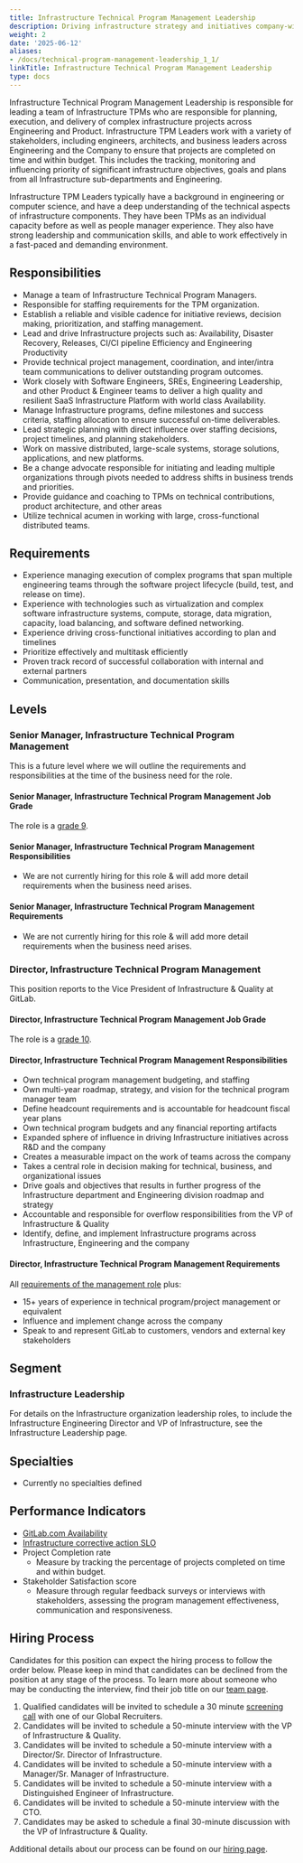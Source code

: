 ```yaml
---
title: Infrastructure Technical Program Management Leadership
description: Driving infrastructure strategy and initiatives company-wide
weight: 2
date: '2025-06-12'
aliases:
- /docs/technical-program-management-leadership_1_1/
linkTitle: Infrastructure Technical Program Management Leadership
type: docs
---
```


Infrastructure Technical Program Management Leadership is responsible for leading a team of Infrastructure TPMs who are responsible for planning, execution, and delivery of complex infrastructure projects across Engineering and Product. Infrastructure TPM Leaders work with a variety of stakeholders, including engineers, architects, and business leaders across Engineering and the Company to ensure that projects are completed on time and within budget. This includes the tracking, monitoring and influencing priority of significant infrastructure objectives, goals and plans from all Infrastructure sub-departments and Engineering.

Infrastructure TPM Leaders typically have a background in engineering or computer science, and have a deep understanding of the technical aspects of infrastructure components. They have been TPMs as an individual capacity before as well as people manager experience. They also have strong leadership and communication skills, and able to work effectively in a fast-paced and demanding environment.

## Responsibilities

- Manage a team of Infrastructure Technical Program Managers.
- Responsible for staffing requirements for the TPM organization.
- Establish a reliable and visible cadence for initiative reviews, decision making, prioritization, and staffing management.
- Lead and drive Infrastructure projects such as: Availability, Disaster Recovery, Releases, CI/CI pipeline Efficiency and Engineering Productivity
- Provide technical project management, coordination, and inter/intra team communications to deliver outstanding program outcomes.
- Work closely with Software Engineers, SREs, Engineering Leadership, and other Product & Engineer teams to deliver a high quality and resilient SaaS Infrastructure Platform with world class Availability.
- Manage Infrastructure programs, define milestones and success criteria, staffing allocation to ensure successful on-time deliverables.
- Lead strategic planning with direct influence over staffing decisions, project timelines, and planning stakeholders.
- Work on massive distributed, large-scale systems, storage solutions, applications, and new platforms.
- Be a change advocate responsible for initiating and leading multiple organizations through pivots needed to address shifts in business trends and priorities.
- Provide guidance and coaching to TPMs on technical contributions, product architecture, and other areas
- Utilize technical acumen in working with large, cross-functional distributed teams.

## Requirements

- Experience managing execution of complex programs that span multiple engineering teams through the software project lifecycle (build, test, and release on time).
- Experience with technologies such as virtualization and complex software infrastructure systems, compute, storage, data migration, capacity, load balancing, and software defined networking.
- Experience driving cross-functional initiatives according to plan and timelines
- Prioritize effectively and multitask efficiently
- Proven track record of successful collaboration with internal and external partners
- Communication, presentation, and documentation skills

## Levels

### Senior Manager, Infrastructure Technical Program Management

This is a future level where we will outline the requirements and responsibilities at the time of the business need for the role.

#### Senior Manager, Infrastructure Technical Program Management Job Grade

The role is a [grade 9](/handbook/total-rewards/compensation/compensation-calculator/#gitlab-job-grades).

#### Senior Manager, Infrastructure Technical Program Management Responsibilities

- We are not currently hiring for this role & will add more detail requirements when the business need arises.

#### Senior Manager, Infrastructure Technical Program Management Requirements

- We are not currently hiring for this role & will add more detail requirements when the business need arises.

### Director, Infrastructure Technical Program Management

This position reports to the Vice President of Infrastructure & Quality at GitLab.

#### Director, Infrastructure Technical Program Management Job Grade

The role is a [grade 10](/handbook/total-rewards/compensation/compensation-calculator/#gitlab-job-grades).

#### Director, Infrastructure Technical Program Management Responsibilities

- Own technical program management budgeting, and staffing
- Own multi-year roadmap, strategy, and vision for the technical program manager team
- Define headcount requirements and is accountable for headcount fiscal year plans
- Own technical program budgets and any financial reporting artifacts
- Expanded sphere of influence in driving Infrastructure initiatives across R&D and the company
- Creates a measurable impact on the work of teams across the company
- Takes a central role in decision making for technical, business, and organizational issues
- Drive goals and objectives that results in further progress of the Infrastructure department and Engineering division roadmap and strategy
- Accountable and responsible for overflow responsibilities from the VP of Infrastructure & Quality
- Identify, define, and implement Infrastructure programs across Infrastructure, Engineering and the company

#### Director, Infrastructure Technical Program Management Requirements

All [requirements of the management role](#requirements) plus:

- 15+ years of experience in technical program/project management or equivalent
- Influence and implement change across the company
- Speak to and represent GitLab to customers, vendors and external key stakeholders

## Segment

### Infrastructure Leadership

For details on the Infrastructure organization leadership roles, to include the Infrastructure Engineering Director and VP of Infrastructure, see the Infrastructure Leadership page.

## Specialties

- Currently no specialties defined

## Performance Indicators

- [GitLab.com Availability](/handbook/engineering/infrastructure-quality/performance-indicators/#gitlabcom-availability)
- [Infrastructure corrective action SLO](/handbook/engineering/infrastructure-quality/performance-indicators/#corrective-action-slo)
- Project Completion rate
  - Measure by tracking the percentage of projects completed on time and within budget.
- Stakeholder Satisfaction score
  - Measure through regular feedback surveys or interviews with stakeholders, assessing the program management effectiveness, communication and responsiveness.

## Hiring Process

Candidates for this position can expect the hiring process to follow the order below. Please keep in mind that candidates can be declined from the position at any stage of the process. To learn more about someone who may be conducting the interview, find their job title on our [team page](/handbook/company/team/).

1. Qualified candidates will be invited to schedule a 30 minute [screening call](/handbook/hiring/interviewing/#screening-call) with one of our Global Recruiters.
1. Candidates will be invited to schedule a 50-minute interview with the VP of Infrastructure & Quality.
1. Candidates will be invited to schedule a 50-minute interview with a Director/Sr. Director of Infrastructure.
1. Candidates will be invited to schedule a 50-minute interview with a Manager/Sr. Manager of Infrastructure.
1. Candidates will be invited to schedule a 50-minute interview with a Distinguished Engineer of Infrastructure.
1. Candidates will be invited to schedule a 50-minute interview with the CTO.
1. Candidates may be asked to schedule a final 30-minute discussion with the VP of Infrastructure & Quality.

Additional details about our process can be found on our [hiring page](/handbook/hiring/).
